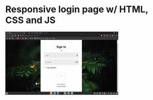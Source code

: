 # Responsive login page w/ HTML, CSS and JS

<img src=".github/gif1.gif" alt="screenshot" width="70%"/>
